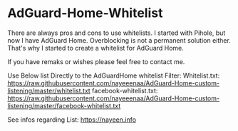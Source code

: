 # AdGuard-Home-Whitelist

There are always pros and cons to use whitelists. I started with Pihole, but now I have AdGuard Home. Overblocking is not a permanent solution either. That's why I started to create a whitelist for AdGuard Home. 

If you have remaks or wishes please feel free to contact me.


Use Below list Directly to the AdGuardHome whitelist Filter:
Whitelist.txt:
https://raw.githubusercontent.com/nayeeenaa/AdGuard-Home-custom-listening/master/whitelist.txt
facebook-whitelist.txt:
https://raw.githubusercontent.com/nayeeenaa/AdGuard-Home-custom-listening/master/facebook-whitelist.txt


See infos regarding List: https://nayeen.info
